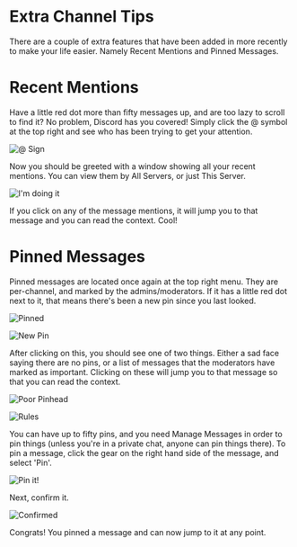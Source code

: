 # Extra Channel Tips
There are a couple of extra features that have been added in more recently to make your life easier. Namely Recent Mentions and Pinned Messages.

# Recent Mentions
Have a little red dot more than fifty messages up, and are too lazy to scroll to find it? No problem, Discord has you covered! Simply click the @ symbol at the top right and see who has been trying to get your attention.

![@ Sign](http://i.imgur.com/v0a8Fjx.png)

Now you should be greeted with a window showing all your recent mentions. You can view them by All Servers, or just This Server.

![I'm doing it](http://i.imgur.com/lYDmYGA.png)

If you click on any of the message mentions, it will jump you to that message and you can read the context. Cool!

# Pinned Messages
Pinned messages are located once again at the top right menu. They are per-channel, and marked by the admins/moderators. If it has a little red dot next to it, that means there's been a new pin since you last looked.

![Pinned](http://i.imgur.com/hXiaFER.png)

![New Pin](http://i.imgur.com/UKfnR7w.png)

After clicking on this, you should see one of two things. Either a sad face saying there are no pins, or a list of messages that the moderators have marked as important. Clicking on these will jump you to that message so that you can read the context.

![Poor Pinhead](http://i.imgur.com/Kq91904.png)

![Rules](http://i.imgur.com/igiHLEY.png)

You can have up to fifty pins, and you need Manage Messages in order to pin things (unless you're in a private chat, anyone can pin things there). To pin a message, click the gear on the right hand side of the message, and select 'Pin'.

![Pin it!](http://i.imgur.com/7eNlqs9.png)

Next, confirm it.

![Confirmed](http://i.imgur.com/LMMEvgH.png)

Congrats! You pinned a message and can now jump to it at any point.